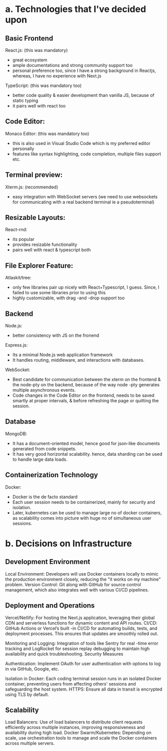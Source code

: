 # a. Technologies that I've decided upon

## Basic Frontend

React.js: (this was mandatory)

- great ecosystem
- ample documentations and strong community support too
- personal preference too, since I have a strong background in Reactjs, whereas, I have no experience with Next.js

TypeScript: (this was mandatory too)

- better code quality & easier development than vanilla JS, because of static typing
- it pairs well with react too

## Code Editor:

Monaco Editor: (this was mandatory too)

- this is also used in Visual Studio Code which is my preferred editor personally
- features like syntax highlighting, code completion, multiple files support etc.

## Terminal preview:

Xterm.js: (recommended)

- easy integration with WebSocket servers (we need to use websockets for communicating with a real backend terminal ie a pseudoterminal)

## Resizable Layouts:

React-rnd:

- its popular
- provides resizable functionality
- pairs well with react & typescript both

## File Explorer Feature:

Atlaskit/tree:

- only few libraries pair up nicely with React+Typescript, I guess. Since, I failed to use some libraries prior to using this
- highly customizable, with drag
  -and
  -drop support too

## Backend

Node.js:

- better consistency with JS on the fronend

Express.js:

- Its a minimal Node.js web application framework
- It handles routing, middleware, and interactions with databases.

WebSocket:

- Best candidate for communication between the xterm on the frontend & the node-pty on the backend, because of the way node
  -pty generates multiple asynchronous events.
- Code changes in the Code Editor on the frontend, needs to be saved smartly at proper intervals, & before refreshing the page or quitting the session.

## Database

MongoDB:

- It has a document-oriented model, hence good for json-like documents generated from
  code snippets.
- It has very good horizontal scalability. hence, data sharding can be used to handle large data loads.

## Containerization Technology

Docker:

- Docker is the de facto standard
- Each user session needs to be containerized, mainly for security and isolation.
- Later, kubernetes can be used to manage large no of docker containers, as scalability comes into picture with huge no of simultaneous user sessions.

# b. Decisions on Infrastructure

## Development Environment

Local Environment: Developers will use Docker containers locally to mimic the production environment closely, reducing the "it works on my machine" problem.
Version Control: Git along with GitHub for source control management, which also integrates well with various CI/CD pipelines.

## Deployment and Operations

Vercel/Netlify: For hosting the Next.js application, leveraging their global CDN and serverless functions for dynamic content and API routes.
CI/CD: GitHub Actions or Vercel’s built
-in CI/CD for automating builds, tests, and deployment processes. This ensures that updates are smoothly rolled out.

Monitoring and Logging: Integration of tools like Sentry for real
-time error tracking and LogRocket for session replay debugging to maintain high availability and quick troubleshooting.
Security Measures

Authentication: Implement OAuth for user authentication with options to log in via GitHub, Google, etc.

Isolation in Docker: Each coding terminal session runs in an isolated Docker container, preventing users from affecting others' sessions and safeguarding the host system.
HTTPS: Ensure all data in transit is encrypted using TLS by default.

## Scalability

Load Balancers: Use of load balancers to distribute client requests efficiently across multiple instances, improving responsiveness and availability during high load.
Docker Swarm/Kubernetes: Depending on scale, use orchestration tools to manage and scale the Docker containers across multiple servers.
